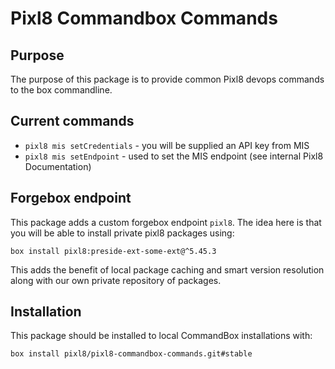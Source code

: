# Pixl8 Commandbox Commands

## Purpose

The purpose of this package is to provide common Pixl8 devops commands to the box commandline.

## Current commands

* `pixl8 mis setCredentials` - you will be supplied an API key from MIS
* `pixl8 mis setEndpoint` - used to set the MIS endpoint (see internal Pixl8 Documentation)

## Forgebox endpoint

This package adds a custom forgebox endpoint `pixl8`. The idea here is that you will be able to install private pixl8 packages using:

```
box install pixl8:preside-ext-some-ext@^5.45.3
```

This adds the benefit of local package caching and smart version resolution along with our own private repository of packages.

## Installation

This package should be installed to local CommandBox installations with:

```
box install pixl8/pixl8-commandbox-commands.git#stable
```

